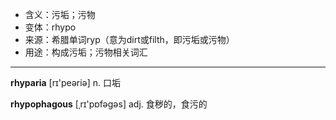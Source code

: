- <span class="definition">含义：污垢；污物</span>
- <span class="definition">变体：rhypo</span>
- <span class="definition">来源：希腊单词ryp（意为dirt或filth，即污垢或污物）</span>
- <span class="definition">用途：构成污垢；污物相关词汇</span>

---

<span class="vocabulary">**rhyparia**</span> [rɪ'peәriә] n. 口垢

<span class="vocabulary">**rhypophagous**</span> [ˌrɪ'pɒfəgəs] adj. 食秽的，食污的

